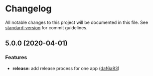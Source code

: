 # Changelog

All notable changes to this project will be documented in this file. See [standard-version](https://github.com/conventional-changelog/standard-version) for commit guidelines.

## 5.0.0 (2020-04-01)


### Features

* **release:** add release process for one app ([daf6a83](https://github.com/americanexpress/one-app/commit/daf6a83cdd73ed546eca6e58f736097a08e0e208))
